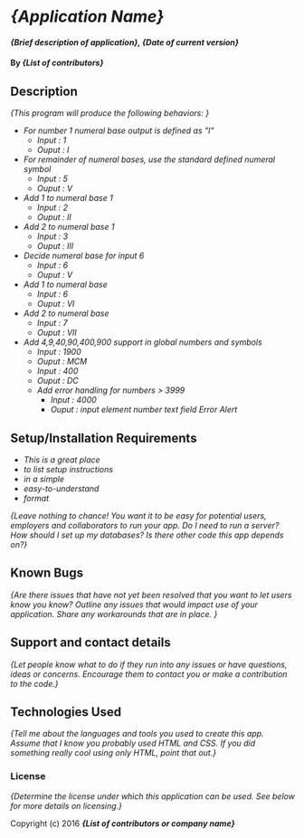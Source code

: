 # _{Application Name}_

#### _{Brief description of application}, {Date of current version}_

#### By _**{List of contributors}**_

## Description

_{This  program will produce the following behaviors: }_

* _For number 1 numeral base output is defined as "I"_
  * _Input : 1_
  * _Ouput : I_
* _For remainder of numeral bases, use the standard defined numeral symbol_
  * _Input : 5_
  * _Ouput : V_
* _Add 1 to numeral base 1_
  * _Input : 2_
  * _Ouput : II_
* _Add 2 to numeral base 1_
  * _Input : 3_
  * _Ouput : III_
* _Decide numeral base for input 6_
  * _Input : 6_
  * _Ouput : V_
* _Add 1 to numeral base_
  * _Input : 6_
  * _Ouput : VI_
* _Add 2 to numeral base_
  * _Input : 7_
  * _Ouput : VII_
* _Add 4,9,40,90,400,900 support in global numbers and symbols_
  * _Input : 1900_
  * _Ouput : MCM_
  * _Input : 400_
  * _Ouput : DC_
  * _Add error handling for numbers > 3999_
    * _Input : 4000_
    * _Ouput : input element number text field Error Alert_



## Setup/Installation Requirements

* _This is a great place_
* _to list setup instructions_
* _in a simple_
* _easy-to-understand_
* _format_

_{Leave nothing to chance! You want it to be easy for potential users, employers and collaborators to run your app. Do I need to run a server? How should I set up my databases? Is there other code this app depends on?}_

## Known Bugs

_{Are there issues that have not yet been resolved that you want to let users know you know?  Outline any issues that would impact use of your application.  Share any workarounds that are in place. }_

## Support and contact details

_{Let people know what to do if they run into any issues or have questions, ideas or concerns.  Encourage them to contact you or make a contribution to the code.}_

## Technologies Used

_{Tell me about the languages and tools you used to create this app. Assume that I know you probably used HTML and CSS. If you did something really cool using only HTML, point that out.}_

### License

*{Determine the license under which this application can be used.  See below for more details on licensing.}*

Copyright (c) 2016 **_{List of contributors or company name}_**
